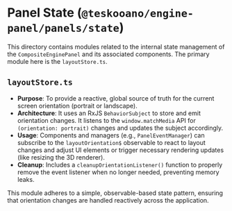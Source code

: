 # Panel State (`@teskooano/engine-panel/panels/state`)

This directory contains modules related to the internal state management of the `CompositeEnginePanel` and its associated components. The primary module here is the `layoutStore.ts`.

## `layoutStore.ts`

- **Purpose**: To provide a reactive, global source of truth for the current screen orientation (portrait or landscape).
- **Architecture**: It uses an RxJS `BehaviorSubject` to store and emit orientation changes. It listens to the `window.matchMedia` API for `(orientation: portrait)` changes and updates the subject accordingly.
- **Usage**: Components and managers (e.g., `PanelEventManager`) can subscribe to the `layoutOrientation$` observable to react to layout changes and adjust UI elements or trigger necessary rendering updates (like resizing the 3D renderer).
- **Cleanup**: Includes a `cleanupOrientationListener()` function to properly remove the event listener when no longer needed, preventing memory leaks.

This module adheres to a simple, observable-based state pattern, ensuring that orientation changes are handled reactively across the application.
